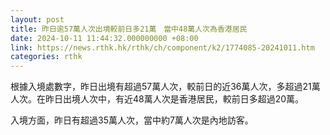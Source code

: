 ```yaml
---
layout: post
title: 昨日逾57萬人次出境較前日多21萬　當中48萬人次為香港居民
date: 2024-10-11 11:44:32.000000000 +08:00
link: https://news.rthk.hk/rthk/ch/component/k2/1774085-20241011.htm
categories: rthk
---
```


根據入境處數字，昨日出境有超過57萬人次，較前日的近36萬人次，多超過21萬人次。在昨日出境人次中，有近48萬人次是香港居民，較前日多超過20萬。

入境方面，昨日有超過35萬人次，當中約7萬人次是內地訪客。
